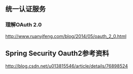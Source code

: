 ## 统一认证服务
### 理解OAuth 2.0
http://www.ruanyifeng.com/blog/2014/05/oauth_2_0.html
## Spring Security Oauth2参考资料
http://blog.csdn.net/u013815546/article/details/76898524